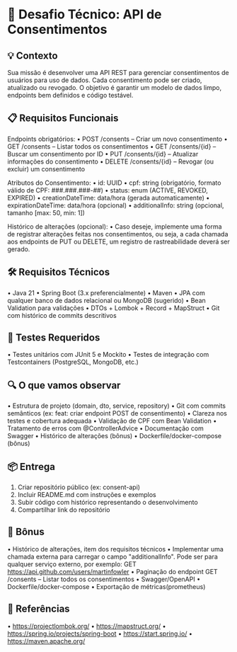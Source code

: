 # 🚀 Desafio Técnico: API de Consentimentos

## 💡 Contexto
Sua missão é desenvolver uma API REST para gerenciar consentimentos de usuários para uso de dados. Cada consentimento pode ser criado, atualizado ou revogado. O objetivo é garantir um modelo de dados limpo, endpoints bem definidos e código testável.

## 📋 Requisitos Funcionais
Endpoints obrigatórios:
• POST /consents – Criar um novo consentimento
• GET /consents – Listar todos os consentimentos
• GET /consents/{id} – Buscar um consentimento por ID
• PUT /consents/{id} – Atualizar informações do consentimento
• DELETE /consents/{id} – Revogar (ou excluir) um consentimento

Atributos do Consentimento:
• id: UUID
• cpf: string (obrigatório, formato válido de CPF: ###.###.###-##)
• status: enum (ACTIVE, REVOKED, EXPIRED)
• creationDateTime: data/hora (gerada automaticamente)
• expirationDateTime: data/hora (opcional)
• additionalInfo: string (opcional, tamanho [max: 50, min: 1])

Histórico de alterações (opcional):
• Caso deseje, implemente uma forma de registrar alterações feitas nos consentimentos, ou seja, a cada chamada aos endpoints de PUT ou DELETE, um registro de rastreabilidade deverá ser gerado.

## 🛠️ Requisitos Técnicos
• Java 21
• Spring Boot (3.x preferencialmente)
• Maven
• JPA com qualquer banco de dados relacional ou MongoDB (sugerido)
• Bean Validation para validações
• DTOs + Lombok + Record + MapStruct
• Git com histórico de commits descritivos

## 🧪 Testes Requeridos
• Testes unitários com JUnit 5 e Mockito
• Testes de integração com Testcontainers (PostgreSQL, MongoDB, etc.)

## 🔍 O que vamos observar
• Estrutura de projeto (domain, dto, service, repository)
• Git com commits semânticos (ex: feat: criar endpoint POST de consentimento)
• Clareza nos testes e cobertura adequada
• Validação de CPF com Bean Validation
• Tratamento de erros com @ControllerAdvice
• Documentação com Swagger
• Histórico de alterações (bônus)
• Dockerfile/docker-compose (bônus)

## 📦 Entrega
1. Criar repositório público (ex: consent-api)
2. Incluir README.md com instruções e exemplos
3. Subir código com histórico representando o desenvolvimento
4. Compartilhar link do repositório

## 🌟 Bônus
• Histórico de alterações, item dos requisitos técnicos
• Implementar uma chamada externa para carregar o campo "additionalInfo". Pode ser para qualquer serviço externo, por exemplo: GET https://api.github.com/users/martinfowler
• Paginação do endpoint GET /consents – Listar todos os consentimentos
• Swagger/OpenAPI
• Dockerfile/docker-compose
• Exportação de métricas(prometheus)


## 🔗 Referências
• https://projectlombok.org/
• https://mapstruct.org/
• https://spring.io/projects/spring-boot
• https://start.spring.io/
• https://maven.apache.org/

